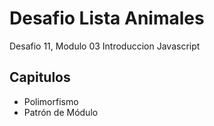 # **Desafio Lista Animales**
Desafio 11, Modulo 03 Introduccion Javascript

## **Capitulos**
* Polimorfismo
* Patrón de Módulo
